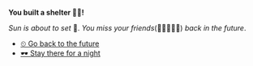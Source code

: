 **You built a shelter 🎁⛺!**

*Sun is about to set* 🌆. *You miss your friends*(👦🧑👧👩‍🦰) *back in the future*.

- [⏲ Go back to the future](1.md) 
- [🕶 Stay there for a night](4-1.md)